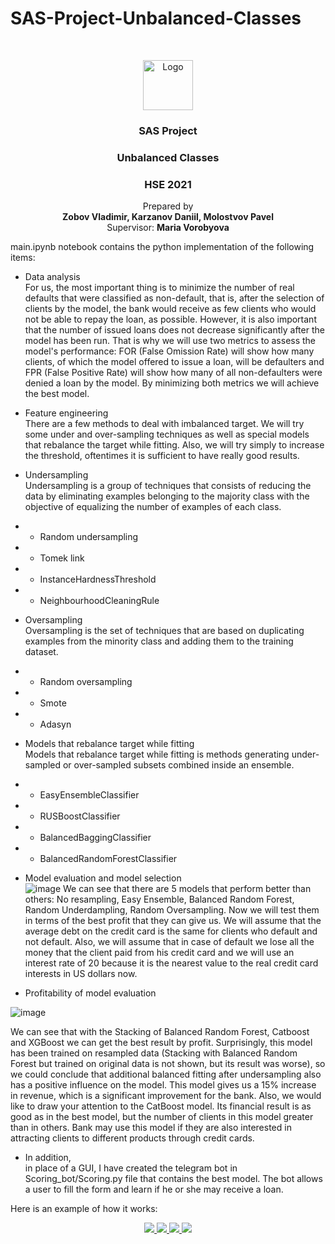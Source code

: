 # SAS-Project-Unbalanced-Classes




<br />
<p align="center">
  <a href="#">
    <img src="https://upload.wikimedia.org/wikipedia/commons/thumb/1/10/SAS_logo_horiz.svg/1280px-SAS_logo_horiz.svg.png" alt="Logo" height="80">
  </a>

  <h3 align="center">SAS Project</h3>
  <h3 align="center">Unbalanced Classes</h3>
  <h3 align="center">HSE 2021</h3>
  

  <p align="center">
    Prepared by <br />
   <b align="center"> Zobov Vladimir, 
    Karzanov Daniil, 
    Molostvov Pavel </b>
  
  <br />
  Supervisor: <b>Maria Vorobyova </b><br />

  </p>
</p>



main.ipynb notebook contains the python implementation of the following items:
* Data analysis  
For us, the most important thing is to minimize the number of real defaults that were classified as non-default, that is, after the selection of clients by the model, the bank would receive as few clients who would not be able to repay the loan, as possible. However, it is also important that the number of issued loans does not decrease significantly after the model has been run. That is why we will use two metrics to assess the model's performance: FOR (False Omission Rate) will show how many clients, of which the model offered to issue a loan, will be defaulters and FPR (False Positive Rate) will show how many of all non-defaulters were denied a loan by the model. By minimizing both metrics we will achieve the best model. 

* Feature engineering  
There are a few methods to deal with imbalanced target. We will try some under and over-sampling techniques as well as special models that rebalance the target while fitting. Also, we will try simply to increase the threshold, oftentimes it is sufficient to have really good results. 

* Undersampling  
Undersampling is a group of techniques that consists of reducing the data by eliminating examples belonging to the majority class with the objective of equalizing the number of examples of each class.

* * Random undersampling
* * Tomek link
* * InstanceHardnessThreshold
* * NeighbourhoodCleaningRule
* Oversampling  
Oversampling is the set of techniques that are based on duplicating examples from the minority class and adding them to the training dataset.
* * Random oversampling 
* * Smote
* * Adasyn
* Models that rebalance target while fitting  
Models that rebalance target while fitting is methods generating under-sampled or over-sampled subsets combined inside an ensemble.
* * EasyEnsembleClassifier
* * RUSBoostClassifier
* * BalancedBaggingClassifier
* * BalancedRandomForestClassifier
* Model evaluation and model selection  
![image](https://user-images.githubusercontent.com/49778314/121660273-cd72c000-caab-11eb-9a7e-c67b10779ab5.png)
We can see that there are 5 models that perform better than others: No resampling, Easy Ensemble, Balanced Random Forest, Random Underdampling, Random Oversampling. Now we will test them in terms of the best profit that they can give us. We will assume that the average debt on the credit card is the same for clients who default and not default. Also, we will assume that in case of default we lose all the money that the client paid from his credit card and we will use an interest rate of 20 because it is the nearest value to the real credit card interests in US dollars now.


* Profitability of model evaluation


![image](https://user-images.githubusercontent.com/49778314/121669354-e6cc3a00-cab4-11eb-8156-b9907de28135.png)


We can see that with the Stacking of Balanced Random Forest, Catboost and XGBoost we can get the best result by profit. Surprisingly, this model has been trained on resampled data (Stacking with Balanced Random Forest but trained on original data is not shown, but its result was worse), so we could conclude that additional balanced fitting after undersampling also has a positive influence on the model. This model gives us a 15% increase in revenue, which is a significant improvement for the bank. Also, we would like to draw your attention to the CatBoost model. Its financial result is as good as in the best model, but the number of clients in this model greater than in others. Bank may use this model if they are also interested in attracting clients to different products through credit cards.

* In addition,  
in place of a GUI, I have created the telegram bot in Scoring_bot/Scoring.py file that contains the best model. The bot allows a user to fill the form and learn if he or she may receive a loan.

Here is an example of how it works:

<p align="center">
  <a href="#">
    <img src="https://user-images.githubusercontent.com/34349664/147827903-2fbb6cf0-a622-41ec-aacb-b9f06a5553f2.png">
    <img src="https://user-images.githubusercontent.com/34349664/147827758-a167e77a-b4fd-4ee8-84e6-f46f6fa25397.png">
    <img src="https://user-images.githubusercontent.com/34349664/147827982-43fdbb55-bcc4-4b94-ad30-46bd4fadb948.png">
    <img src="https://user-images.githubusercontent.com/34349664/147828042-5eee63c2-d59a-4a6d-b76d-b232195c4387.png">
  </a>
</p>
